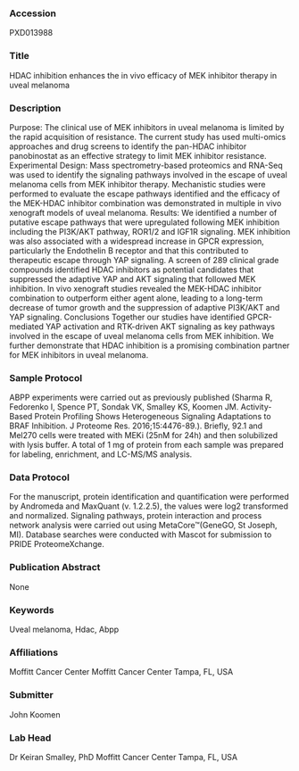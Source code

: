 ### Accession
PXD013988

### Title
HDAC inhibition enhances the in vivo efficacy of MEK inhibitor therapy in uveal melanoma

### Description
Purpose: The clinical use of MEK inhibitors in uveal melanoma is limited by the rapid acquisition of resistance. The current study has used multi-omics approaches and drug screens to identify the pan-HDAC inhibitor panobinostat as an effective strategy to limit MEK inhibitor resistance. Experimental Design: Mass spectrometry-based proteomics and RNA-Seq was used to identify the signaling pathways involved in the escape of uveal melanoma cells from MEK inhibitor therapy. Mechanistic studies were performed to evaluate the escape pathways identified and the efficacy of the MEK-HDAC inhibitor combination was demonstrated in multiple in vivo xenograft models of uveal melanoma. Results: We identified a number of putative escape pathways that were upregulated following MEK inhibition including the PI3K/AKT pathway, ROR1/2 and IGF1R signaling. MEK inhibition was also associated with a widespread increase in GPCR expression, particularly the Endothelin B receptor and that this contributed to therapeutic escape through YAP signaling. A screen of 289 clinical grade compounds identified HDAC inhibitors as potential candidates that suppressed the adaptive YAP and AKT signaling that followed MEK inhibition. In vivo xenograft studies revealed the MEK-HDAC inhibitor combination to outperform either agent alone, leading to a long-term decrease of tumor growth and the suppression of adaptive PI3K/AKT and YAP signaling. Conclusions Together our studies have identified GPCR-mediated YAP activation and RTK-driven AKT signaling as key pathways involved in the escape of uveal melanoma cells from MEK inhibition. We further demonstrate that HDAC inhibition is a promising combination partner for MEK inhibitors in uveal melanoma.

### Sample Protocol
ABPP experiments were carried out as previously published (Sharma R, Fedorenko I, Spence PT, Sondak VK, Smalley KS, Koomen JM.  Activity-Based Protein Profiling Shows Heterogeneous Signaling Adaptations to  BRAF Inhibition. J Proteome Res. 2016;15:4476-89.). Briefly, 92.1 and Mel270 cells were treated with MEKi (25nM for 24h) and then solubilized with lysis buffer. A total of 1 mg of protein from each sample was prepared for labeling, enrichment, and LC-MS/MS analysis.

### Data Protocol
For the manuscript, protein identification and quantification were performed by Andromeda and MaxQuant (v. 1.2.2.5), the values were log2 transformed and normalized. Signaling pathways, protein interaction and process network analysis were carried out using MetaCore™(GeneGO, St Joseph, MI). Database searches were conducted with Mascot for submission to PRIDE ProteomeXchange.

### Publication Abstract
None

### Keywords
Uveal melanoma, Hdac, Abpp

### Affiliations
Moffitt Cancer Center
Moffitt Cancer Center Tampa, FL, USA

### Submitter
John Koomen

### Lab Head
Dr Keiran Smalley, PhD
Moffitt Cancer Center Tampa, FL, USA


